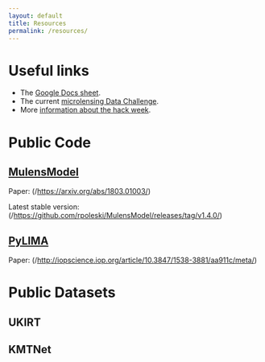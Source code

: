 ```yaml
---
layout: default
title: Resources
permalink: /resources/
---
```


# Useful links
- The [Google Docs sheet](https://docs.google.com/document/d/1XviE8EQrYmBAgbucmlsP6APogf0_PFCnKwmNvHMzMAg/edit#).
- The current [microlensing Data Challenge](http://microlensing-source.org/data-challenge/).
- More [information about the hack week](/about/).

# Public Code

## [MulensModel](/https://github.com/rpoleski/MulensModel/)

Paper: (/https://arxiv.org/abs/1803.01003/)

Latest stable version: (/https://github.com/rpoleski/MulensModel/releases/tag/v1.4.0/)

## [PyLIMA](/https://github.com/ebachelet/pyLIMA/)

Paper: (/http://iopscience.iop.org/article/10.3847/1538-3881/aa911c/meta/)

# Public Datasets

## UKIRT

## KMTNet
